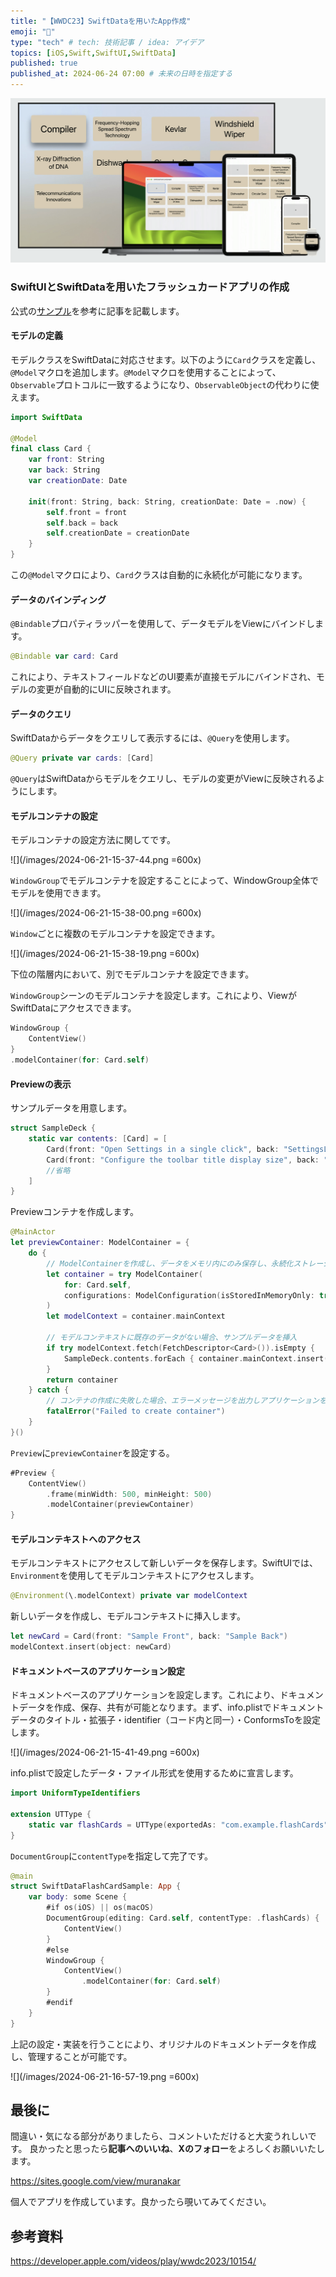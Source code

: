 ```yaml
---
title: "【WWDC23】SwiftDataを用いたApp作成"
emoji: "💾"
type: "tech" # tech: 技術記事 / idea: アイデア
topics: [iOS,Swift,SwiftUI,SwiftData]
published: true
published_at: 2024-06-24 07:00 # 未来の日時を指定する
---
```


![](/images/2024-06-21-15-35-05.png)

### SwiftUIとSwiftDataを用いたフラッシュカードアプリの作成

公式の[サンプル](https://developer.apple.com/documentation/SwiftUI/Building-a-document-based-app-using-SwiftData)を参考に記事を記載します。

#### モデルの定義

モデルクラスをSwiftDataに対応させます。以下のように`Card`クラスを定義し、`@Model`マクロを追加します。`@Model`マクロを使用することによって、`Observable`プロトコルに一致するようになり、`ObservableObject`の代わりに使えます。

```swift
import SwiftData

@Model
final class Card {
    var front: String
    var back: String
    var creationDate: Date

    init(front: String, back: String, creationDate: Date = .now) {
        self.front = front
        self.back = back
        self.creationDate = creationDate
    }
}
```

この`@Model`マクロにより、`Card`クラスは自動的に永続化が可能になります。

#### データのバインディング

`@Bindable`プロパティラッパーを使用して、データモデルをViewにバインドします。

```swift
@Bindable var card: Card
```

これにより、テキストフィールドなどのUI要素が直接モデルにバインドされ、モデルの変更が自動的にUIに反映されます。

#### データのクエリ

SwiftDataからデータをクエリして表示するには、`@Query`を使用します。

```swift
@Query private var cards: [Card]
```

`@Query`はSwiftDataからモデルをクエリし、モデルの変更がViewに反映されるようにします。

#### モデルコンテナの設定

モデルコンテナの設定方法に関してです。

![](/images/2024-06-21-15-37-44.png =600x)

`WindowGroup`でモデルコンテナを設定することによって、WindowGroup全体でモデルを使用できます。

![](/images/2024-06-21-15-38-00.png =600x)

`Window`ごとに複数のモデルコンテナを設定できます。

![](/images/2024-06-21-15-38-19.png =600x)

下位の階層内において、別でモデルコンテナを設定できます。

`WindowGroup`シーンのモデルコンテナを設定します。これにより、ViewがSwiftDataにアクセスできます。

```swift
WindowGroup {
    ContentView()
}
.modelContainer(for: Card.self)
```

#### Previewの表示

サンプルデータを用意します。

```swift
struct SampleDeck {
    static var contents: [Card] = [
        Card(front: "Open Settings in a single click", back: "SettingsLink"),
        Card(front: "Configure the toolbar title display size", back: "toolbarTitleDisplayMode(_:)"),
        //省略
    ]
}
```

Previewコンテナを作成します。

```swift
@MainActor
let previewContainer: ModelContainer = {
    do {
        // ModelContainerを作成し、データをメモリ内にのみ保存し、永続化ストレージを使用せずに使用する設定を追加
        let container = try ModelContainer(
            for: Card.self,
            configurations: ModelConfiguration(isStoredInMemoryOnly: true)
        )
        let modelContext = container.mainContext

        // モデルコンテキストに既存のデータがない場合、サンプルデータを挿入
        if try modelContext.fetch(FetchDescriptor<Card>()).isEmpty {
            SampleDeck.contents.forEach { container.mainContext.insert($0) }
        }
        return container
    } catch {
        // コンテナの作成に失敗した場合、エラーメッセージを出力しアプリケーションを終了
        fatalError("Failed to create container")
    }
}()
```

`Preview`に`previewContainer`を設定する。

```swift
#Preview {
    ContentView()
        .frame(minWidth: 500, minHeight: 500)
        .modelContainer(previewContainer)
}
```

#### モデルコンテキストへのアクセス

モデルコンテキストにアクセスして新しいデータを保存します。SwiftUIでは、`Environment`を使用してモデルコンテキストにアクセスします。

```swift
@Environment(\.modelContext) private var modelContext
```

新しいデータを作成し、モデルコンテキストに挿入します。

```swift
let newCard = Card(front: "Sample Front", back: "Sample Back")
modelContext.insert(object: newCard)
```

#### ドキュメントベースのアプリケーション設定

ドキュメントベースのアプリケーションを設定します。これにより、ドキュメントデータを作成、保存、共有が可能となります。まず、info.plistでドキュメントデータのタイトル・拡張子・identifier（コード内と同一）・ConformsToを設定します。

![](/images/2024-06-21-15-41-49.png =600x)

info.plistで設定したデータ・ファイル形式を使用するために宣言します。

```swift
import UniformTypeIdentifiers

extension UTType {
    static var flashCards = UTType(exportedAs: "com.example.flashCards")
}
```

`DocumentGroup`に`contentType`を指定して完了です。

```swift
@main
struct SwiftDataFlashCardSample: App {
    var body: some Scene {
        #if os(iOS) || os(macOS)
        DocumentGroup(editing: Card.self, contentType: .flashCards) {
            ContentView()
        }
        #else
        WindowGroup {
            ContentView()
                .modelContainer(for: Card.self)
        }
        #endif
    }
}
```

上記の設定・実装を行うことにより、オリジナルのドキュメントデータを作成し、管理することが可能です。

![](/images/2024-06-21-16-57-19.png =600x)

## 最後に

間違い・気になる部分がありましたら、コメントいただけると大変うれしいです。
良かったと思ったら**記事へのいいね**、**Xのフォロー**をよろしくお願いいたします。

https://sites.google.com/view/muranakar

個人でアプリを作成しています。良かったら覗いてみてください。

## 参考資料

https://developer.apple.com/videos/play/wwdc2023/10154/